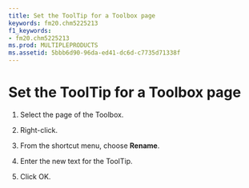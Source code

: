 ```yaml
---
title: Set the ToolTip for a Toolbox page
keywords: fm20.chm5225213
f1_keywords:
- fm20.chm5225213
ms.prod: MULTIPLEPRODUCTS
ms.assetid: 5bbb6d90-96da-ed41-dc6d-c7735d71338f
---
```



# Set the ToolTip for a Toolbox page




1. Select the page of the Toolbox.
    
2. Right-click.
    
3. From the shortcut menu, choose  **Rename**.
    
4. Enter the new text for the ToolTip.
    
5. Click OK.
    




